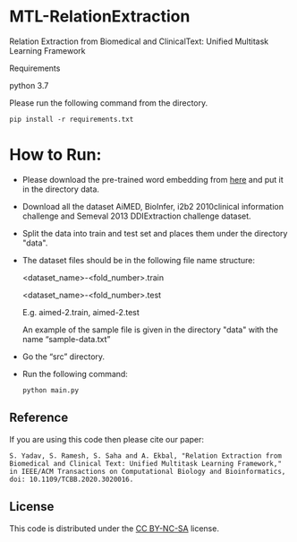 # MTL-RelationExtraction


Relation Extraction from Biomedical and ClinicalText: Unified Multitask Learning Framework

Requirements

python 3.7

Please run the following command from the directory.
```
pip install -r requirements.txt
```


# How to Run:
 * Please download the pre-trained word embedding from [here](http://evexdb.org/pmresources/vec-space-models/wikipedia-pubmed-and-PMC-w2v.bin) and put it in the directory data.
* Download all the dataset AiMED, BioInfer, i2b2 2010clinical information challenge and Semeval 2013 DDIExtraction challenge dataset.
* Split the data into train and test set and places them under the directory "data".
* The dataset files should be in the following file name structure:

     <dataset_name>-<fold_number>.train
     
     <dataset_name>-<fold_number>.test

     E.g.  aimed-2.train, aimed-2.test
     
     An example of the sample file is given in the directory "data" with the name “sample-data.txt”

* Go the “src” directory.
* Run the following command:
     ```
     python main.py
     ```

## Reference

If you are using this code then please cite our paper:



```
S. Yadav, S. Ramesh, S. Saha and A. Ekbal, "Relation Extraction from Biomedical and Clinical Text: Unified Multitask Learning Framework," in IEEE/ACM Transactions on Computational Biology and Bioinformatics, doi: 10.1109/TCBB.2020.3020016.

```


## License
This code is distributed under the [CC BY-NC-SA](https://creativecommons.org/licenses/by-nc-sa/4.0/legalcode) license.
